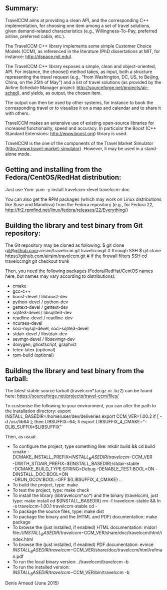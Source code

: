 
Summary:
--------
TravelCCM aims at providing a clean API, and the corresponding
C++ implementation, for choosing one item among a set of travel
solutions, given demand-related characteristics (e.g.,
Willingness-To-Pay, preferred airline, preferred cabin, etc.).

The TravelCCM C++ library implements some simple Customer Choice Models
(CCM), as referenced in the literature (PhD dissertations at MIT, for
instance: http://dspace.mit.edu).

The TravelCCM C++ library exposes a simple, clean and object-oriented,
API. For instance, the choose() method takes, as input, both a
structure representing the travel request (e.g., "from Washington, DC,
US, to Beijing, China, on the 25th of May") and a list of travel
solutions (as provided by the Airline Schedule Manager project:
http://sourceforge.net/projects/air-sched), and yields, as output, the
chosen item.

The output can then be used by other systems, for instance to book the
corresponding travel or to visualize it on a map and calendar and to
share it with others.

TravelCCM makes an extensive use of existing open-source libraries for
increased functionality, speed and accuracy. In particular the
Boost (C++ Standard Extensions: http://www.boost.org) library is used.

TravelCCM is the one of the components of the Travel Market Simulator
(http://www.travel-market-simulator). However, it may be used in a
stand-alone mode.


Getting and installing from the Fedora/CentOS/RedHat distribution:
------------------------------------------------------------------
Just use Yum:
yum -y install travelccm-devel travelccm-doc

You can also get the RPM packages (which may work on Linux
distributions like Suse and Mandriva) from the Fedora repository
(e.g., for Fedora 22, 
http://fr2.rpmfind.net/linux/fedora/releases/22/Everything/)


Building the library and test binary from Git repository:
----------------------------------------------------------------
The Git repository may be cloned as following:
$ git clone git@github.com:airsim/travelccm.git travelccmgit # through SSH
$ git clone https://github.com/airsim/travelccm.git # if the firewall filters SSH
cd travelccmgit
git checkout trunk

Then, you need the following packages (Fedora/RedHat/CentOS names here, 
but names may vary according to distributions):
* cmake
* gcc-c++
* boost-devel / libboost-dev
* python-devel / python-dev
* gettext-devel / gettext-dev
* sqlite3-devel / libsqlite3-dev
* readline-devel / readline-dev
* ncurses-devel
* soci-mysql-devel, soci-sqlite3-devel
* stdair-devel / libstdair-dev
* sevmgr-devel / libsevmgr-dev
* doxygen, ghostscript, graphviz
* tetex-latex (optional)
* rpm-build (optional)


Building the library and test binary from the tarball:
------------------------------------------------------
The latest stable source tarball (travelccm*.tar.gz or .bz2) can be found here:
https://sourceforge.net/projects/travel-ccm/files/


To customise the following to your environment, you can alter the path
to the installation directory:
export INSTALL_BASEDIR=/home/user/dev/deliveries
export CCM_VER=1.00.2
if [ -d /usr/lib64 ]; then LIBSUFFIX=64; fi
export LIBSUFFIX_4_CMAKE="-DLIB_SUFFIX=$LIBSUFFIX"

Then, as usual:
* To configure the project, type something like:
  mkdir build && cd build
  cmake -DCMAKE_INSTALL_PREFIX=${INSTALL_BASEDIR}/travelccm-$CCM_VER \
   -DWITH_STDAIR_PREFIX=${INSTALL_BASEDIR}/stdair-stable \
   -DCMAKE_BUILD_TYPE:STRING=Debug -DENABLE_TEST:BOOL=ON -DINSTALL_DOC:BOOL=ON \
   -DRUN_GCOV:BOOL=OFF ${LIBSUFFIX_4_CMAKE} ..
* To build the project, type:
  make
* To test the project, type:
  make check
* To install the library (libtravelccm*.so*) and the binary (travelccm),
  just type:
  make install
  cd ${INSTALL_BASEDIR}
  rm -f travelccm-stable && ln -s travelccm-1.00.1 travelccm-stable
  cd -
* To package the source files, type:
  make dist
* To package the binary and the (HTML and PDF) documentation:
  make package
* To browse the (just installed, if enabled) HTML documentation:
  midori file://${INSTALL_BASEDIR}/travelccm-$CCM_VER/share/doc/travelccm/html/index.html
* To browse the (just installed, if enabled) PDF documentation:
  evince ${INSTALL_BASEDIR}/travelccm-$CCM_VER/share/doc/travelccm/html/refman.pdf
* To run the local binary version:
  ./travelccm/travelccm -b
* To run the installed version:
  ${INSTALL_BASEDIR}/travelccm-$CCM_VER/bin/travelccm -b

Denis Arnaud (June 2015)

